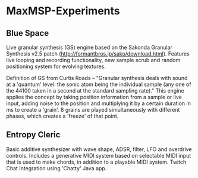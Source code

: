 # MaxMSP-Experiments
  ## Blue Space
Live granular synthesis (GS) engine based on the Sakonda Granular Synthesis v2.5 patch (http://formantbros.jp/sako/download.html). Features live looping and recording functionality, new sample scrub and random positioning system for evolving textures.

Definition of GS from Curtis Roads – "Granular synthesis deals with sound at a 'quantum' level: the sonic atom being the individual sample (any one of the 44100 taken in a second at the standard sampling rate)." This engine applies the concept by taking position information from a sample or live input, adding noise to the position and multiplying it by a certain duration in ms to create a 'grain'. 8 grains are played simultaneously with different phases, which creates a 'freeze' of that point.

  ## Entropy Cleric
Basic additive synthesizer with wave shape, ADSR, filter, LFO and overdrive controls. Includes a generative MIDI system based on selectable MIDI input that is used to make chords, in addition to a playable MIDI system. Twitch Chat Integration using 'Chatty' Java app.
